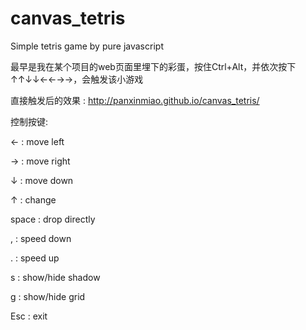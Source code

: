 # canvas_tetris
Simple tetris game by pure javascript


最早是我在某个项目的web页面里埋下的彩蛋，按住Ctrl+Alt，并依次按下↑↑↓↓←←→→，会触发该小游戏

直接触发后的效果 : http://panxinmiao.github.io/canvas_tetris/

控制按键:

←   :   move left

→   :   move right

↓   :   move down

↑   :   change

space : drop directly

,   :   speed down

.   :   speed up

s   :   show/hide shadow

g   :   show/hide grid

Esc :   exit
